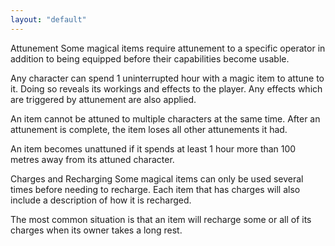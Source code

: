 ```yaml
---
layout: "default"
---
```


Attunement
Some magical items require attunement to a specific operator in addition to being equipped before their capabilities become usable.

Any character can spend 1 uninterrupted hour with a magic item to attune to it. Doing so reveals its workings and effects to the player. Any effects which are triggered by attunement are also applied.

An item cannot be attuned to multiple characters at the same time. After an attunement is complete, the item loses all other attunements it had.

An item becomes unattuned if it spends at least 1 hour more than 100 metres away from its attuned character.

Charges and Recharging
Some magical items can only be used several times before needing to recharge. Each item that has charges will also include a description of how it is recharged.

The most common situation is that an item will recharge some or all of its charges when its owner takes a long rest.
